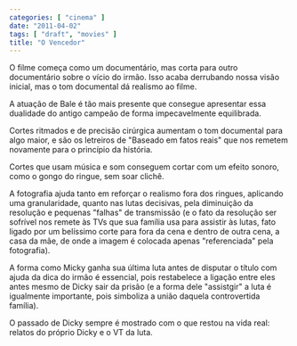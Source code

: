 ```yaml
---
categories: [ "cinema" ]
date: "2011-04-02"
tags: [ "draft", "movies" ]
title: "O Vencedor"
---
```

O filme começa como um documentário, mas corta para outro documentário
sobre o vício do irmão. Isso acaba derrubando nossa visão inicial,
mas o tom documental dá realismo ao filme.

A atuação de Bale é tão mais presente que consegue apresentar essa
dualidade do antigo campeão de forma impecavelmente equilibrada.

Cortes ritmados e de precisão cirúrgica aumentam o tom documental
para algo maior, e são os letreiros de "Baseado em fatos reais" que
nos remetem novamente para o princípio da história.

Cortes que usam música e som conseguem cortar com um efeito sonoro,
como o gongo do ringue, sem soar clichê.

A fotografia ajuda tanto em reforçar o realismo fora dos ringues,
aplicando uma granularidade, quanto nas lutas decisivas, pela
diminuição da resolução e pequenas "falhas" de transmissão (e o
fato da resolução ser sofrível nos remete às TVs que sua família
usa para assistir às lutas, fato ligado por um belíssimo corte para
fora da cena e dentro de outra cena, a casa da mãe, de onde a imagem
é colocada apenas "referenciada" pela fotografia).

A forma como Micky ganha sua última luta antes de disputar o título com
ajuda da dica do irmão é essencial, pois restabelece a ligação entre
eles antes mesmo de Dicky sair da prisão (e a forma dele "assistgir"
a luta é igualmente importante, pois simboliza a união daquela
controvertida família).

O passado de Dicky sempre é mostrado com o que restou na vida real:
relatos do próprio Dicky e o VT da luta.

